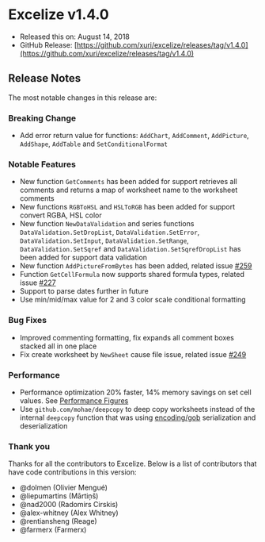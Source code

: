 # Excelize v1.4.0

* Released this on: August 14, 2018
* GitHub Release: [https://github.com/xuri/excelize/releases/tag/v1.4.0](https://github.com/xuri/excelize/releases/tag/v1.4.0)

## Release Notes

The most notable changes in this release are:

### Breaking Change

* Add error return value for functions: `AddChart`, `AddComment`, `AddPicture`, `AddShape`, `AddTable` and `SetConditionalFormat`

### Notable Features

* New function `GetComments` has been added for support retrieves all comments and returns a map of worksheet name to the worksheet comments
* New functions `RGBToHSL` and `HSLToRGB` has been added for support convert RGBA, HSL color
* New function `NewDataValidation` and series functions `DataValidation.SetDropList`, `DataValidation.SetError`, `DataValidation.SetInput`, `DataValidation.SetRange`, `DataValidation.SetSqref` and `DataValidation.SetSqrefDropList` has been added for support data validation
* New function `AddPictureFromBytes` has been added, related issue [#259](https://github.com/xuri/excelize/issues/259)
* Function `GetCellFormula` now supports shared formula types, related issue [#227](https://github.com/xuri/excelize/issues/227)
* Support to parse dates further in future
* Use min/mid/max value for 2 and 3 color scale conditional formatting

### Bug Fixes

* Improved commenting formatting, fix expands all comment boxes stacked all in one place
* Fix create worksheet by `NewSheet` cause file issue, related issue [#249](https://github.com/xuri/excelize/issues/249)

### Performance

* Performance optimization 20% faster, 14% memory savings on set cell values. See [Performance Figures](https://github.com/xuri/excelize/wiki#performance-figures)
* Use `github.com/mohae/deepcopy` to deep copy worksheets instead of the internal `deepcopy` function that was using [encoding/gob](https://go.dev/blog/gob) serialization and deserialization

### Thank you

Thanks for all the contributors to Excelize. Below is a list of contributors that have code contributions in this version:

* @dolmen (Olivier Mengué)
* @liepumartins (Mārtiņš)
* @nad2000 (Radomirs Cirskis)
* @alex-whitney (Alex Whitney)
* @rentiansheng (Reage)
* @farmerx (Farmerx)
